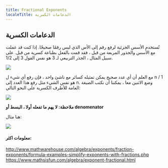 ```yaml
---
title: Fractional Exponents
localeTitle: الدعامات الكسرية
---
```

## الدعامات الكسرية

تُستخدم الأسس الجزئية لرفع رقم إلى الأس الذي ليس رقمًا صحيحًا. إذا كنت قد عملت مع الأسس والجذور المربعة من قبل ، فقد قمت بالفعل بطباعة كسرية من قبل. على سبيل المثال ، الجذر التربيعي لـ 3 هو نفس القول 3 إلى 1/2.

![](http://www.mathwarehouse.com/algebra/exponents/fraction-exponents/images/square-root-as-fraction.gif)

مع العلم أن أي عدد صحيح يمكن تمثيله كسائر مع ناشئ واحد ، فإن رفع أي شيء ل n / 1 هو نفس الشيء مثل رفع هذا العدد إلى n. وضع الاثنين معا ، يمكننا أن نكتب الصيغة العامة للأطرف الكسرية على النحو التالي:

![](http://www.mathwarehouse.com/algebra/exponents/fraction-exponents/images/formula-numerator-not-one.gif)

**ملاحظة: لا يهم ما تفعله أولا ، البسط أو denomenator**

هنا مثال:

![](http://www.mathwarehouse.com/algebra/exponents/fraction-exponents/images/formula-numerator-not-one2.gif)

#### معلومات اكثر:

http://www.mathwarehouse.com/algebra/exponents/fraction-exponents/formula-examples-simplify-exponents-with-fractions.php https://www.mathsisfun.com/algebra/exponent-fractional.html